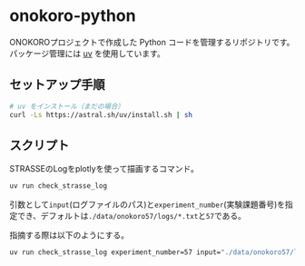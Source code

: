 # onokoro-python

ONOKOROプロジェクトで作成した Python コードを管理するリポジトリです。  
パッケージ管理には [uv](https://github.com/astral-sh/uv) を使用しています。

## セットアップ手順

```bash
# uv をインストール（まだの場合）
curl -Ls https://astral.sh/uv/install.sh | sh
```

## スクリプト

STRASSEのLogをplotlyを使って描画するコマンド。

```bash
uv run check_strasse_log
```

引数として`input`(ログファイルのパス)と`experiment_number`(実験課題番号)を指定でき、デフォルトは`./data/onokoro57/logs/*.txt`と`57`である。

指摘する際は以下のようにする。

```bash
uv run check_strasse_log experiment_number=57 input="./data/onokoro57/logs/*.txt"
```